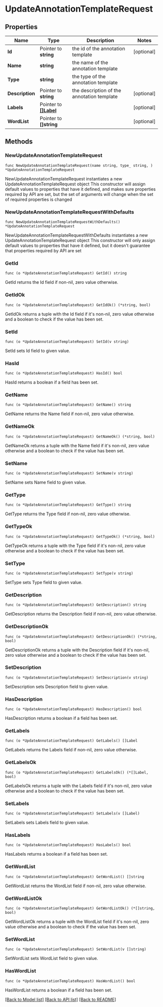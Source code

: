 # UpdateAnnotationTemplateRequest

## Properties

Name | Type | Description | Notes
------------ | ------------- | ------------- | -------------
**Id** | Pointer to **string** | the id of the annotation template | [optional] 
**Name** | **string** | the name of the annotation template | 
**Type** | **string** | the type of the annotation template | 
**Description** | Pointer to **string** | the description of the annotation template | [optional] 
**Labels** | Pointer to [**[]Label**](Label.md) |  | [optional] 
**WordList** | Pointer to **[]string** |  | [optional] 

## Methods

### NewUpdateAnnotationTemplateRequest

`func NewUpdateAnnotationTemplateRequest(name string, type_ string, ) *UpdateAnnotationTemplateRequest`

NewUpdateAnnotationTemplateRequest instantiates a new UpdateAnnotationTemplateRequest object
This constructor will assign default values to properties that have it defined,
and makes sure properties required by API are set, but the set of arguments
will change when the set of required properties is changed

### NewUpdateAnnotationTemplateRequestWithDefaults

`func NewUpdateAnnotationTemplateRequestWithDefaults() *UpdateAnnotationTemplateRequest`

NewUpdateAnnotationTemplateRequestWithDefaults instantiates a new UpdateAnnotationTemplateRequest object
This constructor will only assign default values to properties that have it defined,
but it doesn't guarantee that properties required by API are set

### GetId

`func (o *UpdateAnnotationTemplateRequest) GetId() string`

GetId returns the Id field if non-nil, zero value otherwise.

### GetIdOk

`func (o *UpdateAnnotationTemplateRequest) GetIdOk() (*string, bool)`

GetIdOk returns a tuple with the Id field if it's non-nil, zero value otherwise
and a boolean to check if the value has been set.

### SetId

`func (o *UpdateAnnotationTemplateRequest) SetId(v string)`

SetId sets Id field to given value.

### HasId

`func (o *UpdateAnnotationTemplateRequest) HasId() bool`

HasId returns a boolean if a field has been set.

### GetName

`func (o *UpdateAnnotationTemplateRequest) GetName() string`

GetName returns the Name field if non-nil, zero value otherwise.

### GetNameOk

`func (o *UpdateAnnotationTemplateRequest) GetNameOk() (*string, bool)`

GetNameOk returns a tuple with the Name field if it's non-nil, zero value otherwise
and a boolean to check if the value has been set.

### SetName

`func (o *UpdateAnnotationTemplateRequest) SetName(v string)`

SetName sets Name field to given value.


### GetType

`func (o *UpdateAnnotationTemplateRequest) GetType() string`

GetType returns the Type field if non-nil, zero value otherwise.

### GetTypeOk

`func (o *UpdateAnnotationTemplateRequest) GetTypeOk() (*string, bool)`

GetTypeOk returns a tuple with the Type field if it's non-nil, zero value otherwise
and a boolean to check if the value has been set.

### SetType

`func (o *UpdateAnnotationTemplateRequest) SetType(v string)`

SetType sets Type field to given value.


### GetDescription

`func (o *UpdateAnnotationTemplateRequest) GetDescription() string`

GetDescription returns the Description field if non-nil, zero value otherwise.

### GetDescriptionOk

`func (o *UpdateAnnotationTemplateRequest) GetDescriptionOk() (*string, bool)`

GetDescriptionOk returns a tuple with the Description field if it's non-nil, zero value otherwise
and a boolean to check if the value has been set.

### SetDescription

`func (o *UpdateAnnotationTemplateRequest) SetDescription(v string)`

SetDescription sets Description field to given value.

### HasDescription

`func (o *UpdateAnnotationTemplateRequest) HasDescription() bool`

HasDescription returns a boolean if a field has been set.

### GetLabels

`func (o *UpdateAnnotationTemplateRequest) GetLabels() []Label`

GetLabels returns the Labels field if non-nil, zero value otherwise.

### GetLabelsOk

`func (o *UpdateAnnotationTemplateRequest) GetLabelsOk() (*[]Label, bool)`

GetLabelsOk returns a tuple with the Labels field if it's non-nil, zero value otherwise
and a boolean to check if the value has been set.

### SetLabels

`func (o *UpdateAnnotationTemplateRequest) SetLabels(v []Label)`

SetLabels sets Labels field to given value.

### HasLabels

`func (o *UpdateAnnotationTemplateRequest) HasLabels() bool`

HasLabels returns a boolean if a field has been set.

### GetWordList

`func (o *UpdateAnnotationTemplateRequest) GetWordList() []string`

GetWordList returns the WordList field if non-nil, zero value otherwise.

### GetWordListOk

`func (o *UpdateAnnotationTemplateRequest) GetWordListOk() (*[]string, bool)`

GetWordListOk returns a tuple with the WordList field if it's non-nil, zero value otherwise
and a boolean to check if the value has been set.

### SetWordList

`func (o *UpdateAnnotationTemplateRequest) SetWordList(v []string)`

SetWordList sets WordList field to given value.

### HasWordList

`func (o *UpdateAnnotationTemplateRequest) HasWordList() bool`

HasWordList returns a boolean if a field has been set.


[[Back to Model list]](../README.md#documentation-for-models) [[Back to API list]](../README.md#documentation-for-api-endpoints) [[Back to README]](../README.md)


